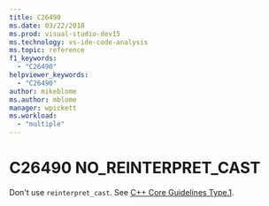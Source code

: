 ```yaml
---
title: C26490
ms.date: 03/22/2018
ms.prod: visual-studio-dev15
ms.technology: vs-ide-code-analysis
ms.topic: reference
f1_keywords:
  - "C26490"
helpviewer_keywords:
  - "C26490"
author: mikeblome
ms.author: mblome
manager: wpickett
ms.workload:
  - "multiple"
---
```

# C26490 NO_REINTERPRET_CAST

Don't use `reinterpret_cast`. See [C++ Core Guidelines Type.1](https://github.com/isocpp/CppCoreGuidelines/blob/master/CppCoreGuidelines.md#SS-type).
